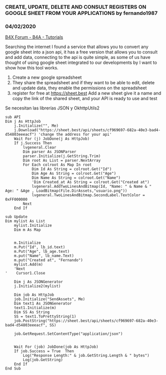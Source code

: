 ### CREATE, UPDATE, DELETE AND CONSULT REGISTERS ON GOOGLE SHEET FROM YOUR APPLICATIONS by fernando1987
### 04/02/2020
[B4X Forum - B4A - Tutorials](https://www.b4x.com/android/forum/threads/115768/)

Searching the internet I found a service that allows you to convert any google sheet into a json api, it has a free version that allows you to consult and add data, connecting to the api is quite simple, as some of us have thought of using google sheet integrated to our developments by I want to show how this tool works.  
  
1. Create a new google spreadsheet  
2. They share the spreadsheet and if they want to be able to edit, delete and update data, they enable the permissions on the spreadsheet  
3. register for free at <https://sheet.best> Add a new sheet give it a name and copy the link of the shared sheet, and your API is ready to use and test  
  
Se necesitan las librerías JSON y OkhttpUtils2  
  

```B4X
sub API  
Dim j As HttpJob  
    j.Initialize("", Me)  
    j.Download("https://sheet.best/api/sheets/cf969697-682a-40e3-bad4-d54803eeeacf") 'change the address for your api'  
    Wait For (j) JobDone(j As HttpJob)  
    If j.Success Then  
        lvgeneral.Clear  
        Dim parser As JSONParser  
        parser.Initialize(j.GetString.Trim)  
        Dim root As List = parser.NextArray  
        For Each colroot As Map In root  
            Dim Id As String = colroot.Get("Id")  
            Dim Age As String = colroot.Get("Age")  
            Dim Name As String = colroot.Get("Name")  
            'Dim Created_at As String = colroot.Get("Created at")  
            lvgeneral.AddTwoLinesAndBitmap(Id, "Name: " & Name & " Age: " &Age , LoadBitmap(File.DirAssets,"usuario.png"))  
            lvgeneral.TwoLinesAndBitmap.SecondLabel.TextColor = 0xFF000000  
        Next  
    End If
```

  
  

```B4X
sub Update  
Dim mylist As List  
    mylist.Initialize  
    Dim m As Map  
  
  
    m.Initialize  
    m.Put("Id", lb_id.text)  
    m.Put("Age", lb_age.text)  
    m.put("Name", lb_name.Text)  
    m.put("Created at", "Fernando")  
    mylist.Add(m)  
    'Next  
'    Cursor1.Close  
  
    Dim j As JSONGenerator  
    j.Initialize2(mylist)  
    
    Dim job As HttpJob  
    job.Initialize("SendAssets", Me)  
    Dim text1 As JSONGenerator  
    text1.Initialize(m)  
    Dim SS As String  
    SS = text1.ToPrettyString(1)  
    job.PostString("https://sheet.best/api/sheets/cf969697-682a-40e3-bad4-d54803eeeacf", SS)  
  
    job.GetRequest.SetContentType("application/json")  
  
  
    Wait For (job) JobDone(job As HttpJob)  
    If job.Success = True  Then  
        Log("Response Length:" & job.GetString.Length & " bytes")  
        Log(job.GetString)  
    End If  
End Sub
```